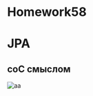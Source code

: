 # Homework58
# JPA

## cоС смыслом
![aa](https://filmdaily.co/wp-content/uploads/2020/08/darkhumor-lede-1-1300x731.jpg)
